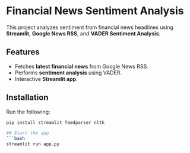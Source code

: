 # Financial News Sentiment Analysis

This project analyzes sentiment from financial news headlines using **Streamlit**, **Google News RSS**, and **VADER Sentiment Analysis**.

## Features
- Fetches **latest financial news** from Google News RSS.
- Performs **sentiment analysis** using VADER.
- Interactive **Streamlit app**.

## Installation
Run the following:
```bash
pip install streamlit feedparser nltk

## Start the app
```bash
streamlit run app.py

